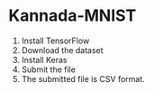 # Kannada-MNIST

1. Install TensorFlow
2. Download the dataset
3. Install Keras
4. Submit the file
5. The submitted file is CSV format.